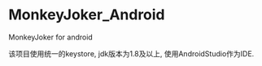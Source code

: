# MonkeyJoker_Android
MonkeyJoker for android

该项目使用统一的keystore,
jdk版本为1.8及以上,
使用AndroidStudio作为IDE.

